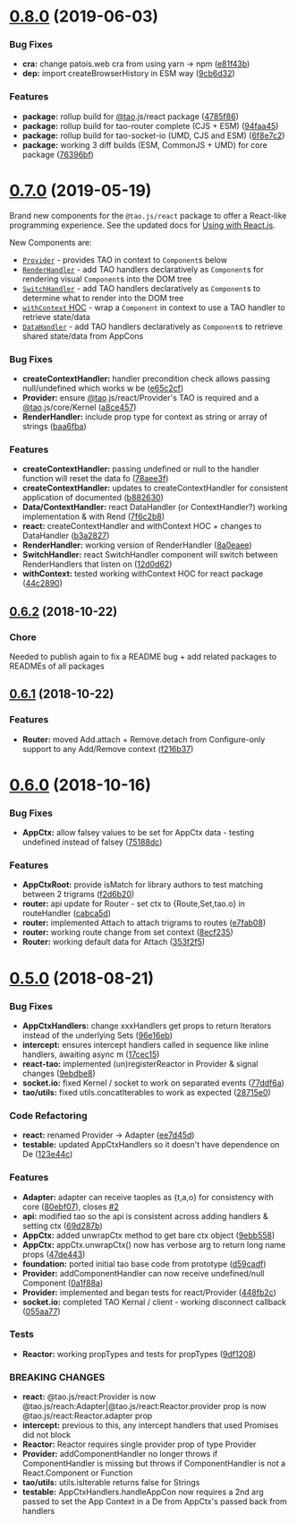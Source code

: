 # [0.8.0](https://github.com/zzyzxlab/tao.js/compare/v0.7.0...v0.8.0) (2019-06-03)

### Bug Fixes

- **cra:** change patois.web cra from using yarn -> npm ([e81f43b](https://github.com/zzyzxlab/tao.js/commit/e81f43b))
- **dep:** import createBrowserHistory in ESM way ([9cb6d32](https://github.com/zzyzxlab/tao.js/commit/9cb6d32))

### Features

- **package:** rollup build for [@tao](https://github.com/tao).js/react package ([4785f86](https://github.com/zzyzxlab/tao.js/commit/4785f86))
- **package:** rollup build for tao-router complete (CJS + ESM) ([94faa45](https://github.com/zzyzxlab/tao.js/commit/94faa45))
- **package:** rollup build for tao-socket-io (UMD, CJS and ESM) ([6f8e7c2](https://github.com/zzyzxlab/tao.js/commit/6f8e7c2))
- **package:** working 3 diff builds (ESM, CommonJS + UMD) for core package ([76396bf](https://github.com/zzyzxlab/tao.js/commit/76396bf))

<a name="0.7.0"></a>

# [0.7.0](https://github.com/zzyzxlab/tao.js/compare/v0.6.2...v0.7.0) (2019-05-19)

Brand new components for the `@tao.js/react` package to offer a React-like programming experience. See the updated docs for [Using with React.js](https://tao.js.org/client-react/).

New Components are:

- [`Provider`](https://tao.js.org/client-react/provider.html) - provides TAO in context to `Component`s below
- [`RenderHandler`](https://tao.js.org/client-react/render-handler.html) - add TAO handlers declaratively as `Component`s for rendering visual `Component`s into the DOM tree
- [`SwitchHandler`](https://tao.js.org/client-react/switch-handler.html) - add TAO handlers declaratively as `Component`s to determine what to render into the DOM tree
- [`withContext` HOC](https://tao.js.org/client-react/with-context.html) - wrap a `Component` in context to use a TAO handler to retrieve state/data
- [`DataHandler`](https://tao.js.org/client-react/data-handler.html) - add TAO handlers declaratively as `Component`s to retrieve shared state/data from AppCons

### Bug Fixes

- **createContextHandler:** handler precondition check allows passing null/undefined which works w be ([e65c2cf](https://github.com/zzyzxlab/tao.js/commit/e65c2cf))
- **Provider:** ensure [@tao](https://github.com/tao).js/react/Provider's TAO is required and a [@tao](https://github.com/tao).js/core/Kernel ([a8ce457](https://github.com/zzyzxlab/tao.js/commit/a8ce457))
- **RenderHandler:** include prop type for context as string or array of strings ([baa6fba](https://github.com/zzyzxlab/tao.js/commit/baa6fba))

### Features

- **createContextHandler:** passing undefined or null to the handler function will reset the data fo ([78aee3f](https://github.com/zzyzxlab/tao.js/commit/78aee3f))
- **createContextHandler:** updates to createContextHandler for consistent application of documented ([b882630](https://github.com/zzyzxlab/tao.js/commit/b882630))
- **Data/ContextHandler:** react DataHandler (or ContextHandler?) working implementation & with Rend ([7f6c2b8](https://github.com/zzyzxlab/tao.js/commit/7f6c2b8))
- **react:** createContextHandler and withContext HOC + changes to DataHandler ([b3a2827](https://github.com/zzyzxlab/tao.js/commit/b3a2827))
- **RenderHandler:** working version of RenderHandler ([8a0eaee](https://github.com/zzyzxlab/tao.js/commit/8a0eaee))
- **SwitchHandler:** react SwitchHandler component will switch between RenderHandlers that listen on ([12d0d62](https://github.com/zzyzxlab/tao.js/commit/12d0d62))
- **withContext:** tested working withContext HOC for react package ([44c2890](https://github.com/zzyzxlab/tao.js/commit/44c2890))

<a name="0.6.2"></a>

## [0.6.2](https://github.com/zzyzxlab/tao.js/compare/v0.6.1...v0.6.2) (2018-10-22)

### Chore

Needed to publish again to fix a README bug + add related packages to READMEs of all packages

<a name="0.6.1"></a>

## [0.6.1](https://github.com/zzyzxlab/tao.js/compare/v0.6.0...v0.6.1) (2018-10-22)

### Features

- **Router:** moved Add.attach + Remove.detach from Configure-only support to any Add/Remove context ([f216b37](https://github.com/zzyzxlab/tao.js/commit/f216b37))

<a name="0.6.0"></a>

# [0.6.0](https://github.com/zzyzxlab/tao.js/compare/v0.5.0...v0.6.0) (2018-10-16)

### Bug Fixes

- **AppCtx:** allow falsey values to be set for AppCtx data - testing undefined instead of falsey ([75188dc](https://github.com/zzyzxlab/tao.js/commit/75188dc))

### Features

- **AppCtxRoot:** provide isMatch for library authors to test matching between 2 trigrams ([f2d6b20](https://github.com/zzyzxlab/tao.js/commit/f2d6b20))
- **router:** api update for Router - set ctx to {Route,Set,tao.o} in routeHandler ([cabca5d](https://github.com/zzyzxlab/tao.js/commit/cabca5d))
- **router:** implemented Attach to attach trigrams to routes ([e7fab08](https://github.com/zzyzxlab/tao.js/commit/e7fab08))
- **router:** working route change from set context ([8ecf235](https://github.com/zzyzxlab/tao.js/commit/8ecf235))
- **Router:** working default data for Attach ([353f2f5](https://github.com/zzyzxlab/tao.js/commit/353f2f5))

<a name="0.5.0"></a>

# [0.5.0](https://github.com/zzyzxlab/tao.js/compare/d59cadf...v0.5.0) (2018-08-21)

### Bug Fixes

- **AppCtxHandlers:** change xxxHandlers get props to return Iterators instead of the underlying Sets ([96e16eb](https://github.com/zzyzxlab/tao.js/commit/96e16eb))
- **intercept:** ensures intercept handlers called in sequence like inline handlers, awaiting async m ([17cec15](https://github.com/zzyzxlab/tao.js/commit/17cec15))
- **react-tao:** implemented (un)registerReactor in Provider & signal changes ([9ebdbe8](https://github.com/zzyzxlab/tao.js/commit/9ebdbe8))
- **socket.io:** fixed Kernel / socket to work on separated events ([77ddf6a](https://github.com/zzyzxlab/tao.js/commit/77ddf6a))
- **tao/utils:** fixed utils.concatIterables to work as expected ([28715e0](https://github.com/zzyzxlab/tao.js/commit/28715e0))

### Code Refactoring

- **react:** renamed Provider -> Adapter ([ee7d45d](https://github.com/zzyzxlab/tao.js/commit/ee7d45d))
- **testable:** updated AppCtxHandlers so it doesn't have dependence on De ([123e44c](https://github.com/zzyzxlab/tao.js/commit/123e44c))

### Features

- **Adapter:** adapter can receive taoples as {t,a,o} for consistency with core ([80ebf07](https://github.com/zzyzxlab/tao.js/commit/80ebf07)), closes [#2](https://github.com/zzyzxlab/tao.js/issues/2)
- **api:** modified tao so the api is consistent across adding handlers & setting ctx ([69d287b](https://github.com/zzyzxlab/tao.js/commit/69d287b))
- **AppCtx:** added unwrapCtx method to get bare ctx object ([9ebb558](https://github.com/zzyzxlab/tao.js/commit/9ebb558))
- **AppCtx:** appCtx.unwrapCtx() now has verbose arg to return long name props ([47de443](https://github.com/zzyzxlab/tao.js/commit/47de443))
- **foundation:** ported initial tao base code from prototype ([d59cadf](https://github.com/zzyzxlab/tao.js/commit/d59cadf))
- **Provider:** addComponentHandler can now receive undefined/null Component ([0a1f88a](https://github.com/zzyzxlab/tao.js/commit/0a1f88a))
- **Provider:** implemented and began tests for react/Provider ([448fb2c](https://github.com/zzyzxlab/tao.js/commit/448fb2c))
- **socket.io:** completed TAO Kernal / client - working disconnect callback ([055aa77](https://github.com/zzyzxlab/tao.js/commit/055aa77))

### Tests

- **Reactor:** working propTypes and tests for propTypes ([9df1208](https://github.com/zzyzxlab/tao.js/commit/9df1208))

### BREAKING CHANGES

- **react:** @tao.js/react:Provider is now @tao.js/reach:Adapter|@tao.js/react:Reactor.provider prop is now
  @tao.js/react:Reactor.adapter prop
- **intercept:** previous to this, any intercept handlers that used Promises did not block
- **Reactor:** Reactor requires single provider prop of type Provider
- **Provider:** addComponentHandler no longer throws if ComponentHandler is missing but throws if ComponentHandler
  is not a React.Component or Function
- **tao/utils:** utils.isIterable returns false for Strings
- **testable:** AppCtxHandlers.handleAppCon now requires a 2nd arg passed to set the App Context in a De from
  AppCtx's passed back from handlers
